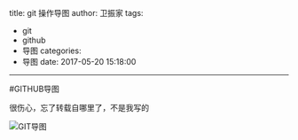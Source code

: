 title: git 操作导图
author: 卫振家
tags:
  - git
  - github
  - 导图
categories:
  - 导图
date: 2017-05-20 15:18:00
---
#GITHUB导图

很伤心，忘了转载自哪里了，不是我写的

<!--more-->
![GIT导图](http://oq3ecl7n4.bkt.clouddn.com/git-api.png)